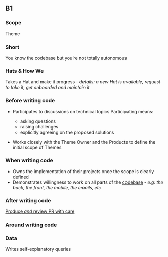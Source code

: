 ## B1
### Scope

Theme

### Short

You know the codebase but you’re not totally autonomous

### Hats & How We

Takes a Hat and make it progress - _details: a new Hat is available, request to take it, get onboarded and maintain it_

### Before writing code

- Participates to discussions on technical topics
  Participating means:
   - asking questions
   - raising challenges
   - explicitly agreeing on the proposed solutions

- Works closely with the Theme Owner and the Products to define the initial scope of Themes

### When writing code

- Owns the implementation of their projects once the scope is clearly defined
- Demonstrates willingness to work on all parts of the [codebase](https://github.com/moka-care/levels/blob/guidelines.md#code-vs-stack) - _e.g: the back, the front, the mobile, the emails, etc_

### After writing code

[Produce _and_ review PR with care](https://www.notion.so/mokacare/How-we-do-Pull-Requests-Reviews-845f5cc25fe04d5a95082174187e452e?pvs=4#5c15d3b650ee441783074d81eb8e34c7)

### Around writing code

### Data

Writes self-explanatory queries